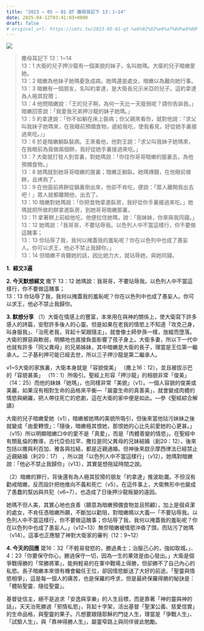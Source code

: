 ```yaml
---
title: "2023 – 05 – 01 QT 撒母耳記下 13：1~14"
date: 2025-04-12T03:41:03+0800
draft: false
# original_url: https://cmtc.tw/2023-05-01-qt-%e6%92%92%e6%af%8d%e8%80%b3%e8%a8%98%e4%b8%8b-13%ef%bc%9a114
---
```


![](/images/qt.jpg)
> 撒母耳記下 13：1\~14  
> 13：1 大衛的兒子押沙龍有一個美貌的妹子，名叫她瑪。大衛的兒子暗嫩愛她。  
> 13：2 暗嫩為他妹子她瑪憂急成病。她瑪還是處女，暗嫩以為難向她行事。  
> 13：3 暗嫩有一個朋友，名叫約拿達，是大衛長兄示米亞的兒子。這約拿達為人極其狡猾；  
> 13：4 他問暗嫩說：「王的兒子啊，為何一天比一天瘦弱呢？請你告訴我。」暗嫩回答說：「我愛我兄弟押沙龍的妹子她瑪。」  
> 13：5 約拿達說：「你不如躺在床上裝病；你父親來看你，就對他說：『求父叫我妹子她瑪來，在我眼前預備食物，遞給我吃，使我看見，好從她手裏接過來吃。』」  
> 13：6 於是暗嫩躺臥裝病。王來看他，他對王說：「求父叫我妹子她瑪來，在我眼前為我做兩個餅，我好從她手裏接過來吃。」  
> 13：7 大衛就打發人到宮裏，對她瑪說：「你往你哥哥暗嫩的屋裏去，為他預備食物。」  
> 13：8 她瑪就到她哥哥暗嫩的屋裏；暗嫩正躺臥。她瑪摶麵，在他眼前做餅，且烤熟了，  
> 13：9 在他面前將餅從鍋裏倒出來，他卻不肯吃，便說：「眾人離開我出去吧！」眾人就都離開他，出去了。  
> 13：10 暗嫩對她瑪說：「你把食物拿進臥房，我好從你手裏接過來吃。」她瑪就把所做的餅拿進臥房，到她哥哥暗嫩那裏，  
> 13：11 拿著餅上前給他吃，他便拉住她瑪，說：「我妹妹，你來與我同寢。」  
> 13：12 她瑪說：「我哥哥，不要玷辱我。以色列人中不當這樣行，你不要做這醜事；  
> 13：13 你玷辱了我，我何以掩蓋我的羞恥呢？你在以色列中也成了愚妄人。你可以求王，他必不禁止我歸你。」  
> 13：14 但暗嫩不肯聽她的話，因比她力大，就玷辱她，與她同寢。

**1.  經文3遍**

**2. 今天默想經文**
撒下 13：12 她瑪說：我哥哥，不要玷辱我。以色列人中不當這樣行，你不要做這醜事；  
13：13 你玷辱了我，我何以掩蓋我的羞恥呢？你在以色列中也成了愚妄人。你可以求王，他必不禁止我歸你。

**3. 默想分享**
（1）大衛在情感上的豐富，本來用在與神的關係上，使大衛寫下許多感人的詩篇，安慰許多後人的心靈。但是如果在老我的情慾上不知道「攻克己身，叫身服我」、「治死老我，背起十架跟隨主」，就會像士師參孫一樣，放縱而墮落。大衛的罪惡與軟弱，明顯地也直接負面影響了孩子身上。大衛多妻，所以下一代中也就有許多「同父異母」的兄弟姊妹，其中暗嫩是大衛的長子，理當是王位第一繼承人。二子基利押可能已經去世，所以三子押沙龍是第二繼承人。

v1\~5大衛的家族裏，大衛本身就是「容貌俊美」 （撒上16：12），並且被拔示巴的「容貌甚美」 （11：1）所吸引。聖經上形容「押沙龍」的相貌非常「俊美」（14：25）而他的妹妹「她瑪」，也同樣非常「美貌」（v1）。一個人容貌的俊美或美麗，如果沒有相對生命的品格來平衡—「屬靈生命的真善美」，就會變成肉體的情慾與網羅，把人帶往死亡的悲劇，這在大衛的家中便是如此。—參《聖經綜合解讀》

大衛的兒子暗嫩愛她（v1），暗嫩被她瑪的美貌所吸引，但後來當他玷污妹妹之後就變成「由愛轉恨」：「隨後，暗嫩極其恨她，那恨她的心比先前愛她的心更甚。」（v15）所以明顯暗嫩口中的愛不是「真愛」，而是「肉體善變的情慾」。在聖經中有關亂倫的教導，古代亞伯拉罕、撒拉是同父異母的兄妹結婚（創20：12），後來包括以撒與利百加、雅各與拉結，都是近親通婚。但神後來啟示摩西律法已經禁止近親結婚（利20：17） ，所以說「以色列人中不當這樣行」（v12）。她瑪對暗嫩說：「他必不禁止我歸你」（v13），其實是想拖延時間之說。

（2）暗嫩的罪行，背後還有為人極其狡猾的朋友「約拿達」推波助瀾。不但沒有勸戒暗嫩，反而設計把他推向不義和死亡（v5）。在這件事上，大衛無形中也變成了愚蠢的幫凶與共犯（v6\~7），也造成了日後押沙龍叛變的遠因。

她瑪不但人美，其實心地也良善（願意為暗嫩預備食物並且照顧），加上是個貞潔的處女，不肯任憑暗嫩所願，不斷加以勸阻，對暗嫩曉以大義—「不要玷辱我。以色列人中不當這樣行，你不要做這醜事；你玷辱了我，我何以掩蓋我的羞恥呢？你在以色列中也成了愚妄人。」（v12\~13）無奈暗嫩被情慾沖昏了頭，而玷污了她瑪（v14）。這事也正應驗了神對大衛家的審判（12：9\~12）

**4. 今天的回應**
箴16：32「不輕易發怒的，勝過勇士；治服己心的，強如取城。」、4：23「你要保守你心，勝過保守一切，因為一生的果效是由心發出。」大衛是個爭戰得勝的「常勝將軍」，能夠輕易的在軍中戰場上得勝，但卻勝不了自己內心的私慾。長子暗嫩本來很有機會繼任王位，卻因情慾斷送了大好的前途。「聖靈與情慾相爭」，這是每一個人的痛苦，也是保羅的呼求，但是最終保羅得勝的秘訣是：「體貼聖靈、隨從聖靈」。

基督徒信主，絕不是追求「安逸與享樂」的人生目標，而是靠著「神的靈與神的話」，天天治死勝過「邪情私慾」，背起十字架，活出基督「聖潔公義、慈愛信實」的生命品格，與聖靈的果子。凡想要跟隨耶穌的門徒人生，理當是「爭戰人生」、「試驗人生」，與「靠神得勝人生」，屬靈窄路上與同伴彼此勉勵。
